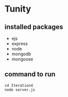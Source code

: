 # Tunity

## installed packages
* ejs
* express
* node
* mongodb
* mongoose

## command to run
``` 
cd Iteration4
node server.js 
```
